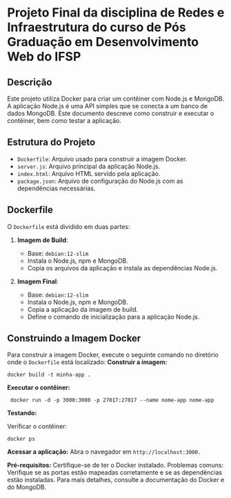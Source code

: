 # Projeto Final da disciplina de Redes e Infraestrutura do curso de Pós Graduação em Desenvolvimento Web do IFSP

## Descrição

Este projeto utiliza Docker para criar um contêiner com Node.js e MongoDB. A aplicação Node.js é uma API simples que se conecta a um banco de dados MongoDB. Este documento descreve como construir e executar o contêiner, bem como testar a aplicação.

## Estrutura do Projeto

- `Dockerfile`: Arquivo usado para construir a imagem Docker.
- `server.js`: Arquivo principal da aplicação Node.js.
- `index.html`: Arquivo HTML servido pela aplicação.
- `package.json`: Arquivo de configuração do Node.js com as dependências necessárias.

## Dockerfile

O `Dockerfile` está dividido em duas partes:

1. **Imagem de Build**:
   - Base: `debian:12-slim`
   - Instala o Node.js, npm e MongoDB.
   - Copia os arquivos da aplicação e instala as dependências Node.js.

2. **Imagem Final**:
   - Base: `debian:12-slim`
   - Instala o Node.js, npm e MongoDB.
   - Copia a aplicação da imagem de build.
   - Define o comando de inicialização para a aplicação Node.js.

## Construindo a Imagem Docker

Para construir a imagem Docker, execute o seguinte comando no diretório onde o `Dockerfile` está localizado:
**Construir a imagem:**
```
docker build -t minha-app .
```

**Executar o contêiner:**
```
 docker run -d -p 3000:3000 -p 27017:27017 --name nome-app nome-app 
```
**Testando:**

Verificar o contêiner:
```
docker ps
```

**Acessar a aplicação:** 
Abra o navegador em `http://localhost:3000.`

**Pré-requisitos:** 
Certifique-se de ter o Docker instalado.
Problemas comuns: Verifique se as portas estão mapeadas corretamente e se as dependências estão instaladas.
Para mais detalhes, consulte a documentação do Docker e do MongoDB.
